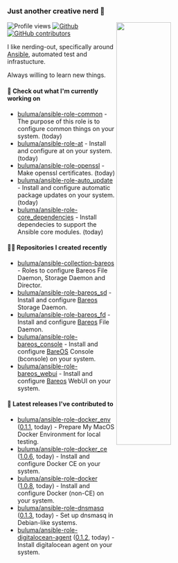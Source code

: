 ### Just another creative nerd 👋


![Profile views](https://gpvc.arturio.dev/buluma) <a href="https://gitstats.me/buluma">
  <img align="right" src="https://github-readme-stats.vercel.app/api?username=buluma&theme=gotham&show_icons=true" width="50%"/>
</a>
[![Github](https://img.shields.io/badge/-buluma-black?style=flat&labelColor=black&logo=github&logoColor=white&include_all_commits=true&count_private=true)](https://gitstats.me/buluma)
[![GitHub contributors](https://img.shields.io/github/contributors/buluma/badges.svg)](https://GitHub.com/buluma/badges/graphs/contributors/)

I like nerding-out, specifically around [Ansible](https://github.com/ansible/ansible), automated test and infrastucture.

Always willing to learn new things.

#### 👷 Check out what I'm currently working on

- [buluma/ansible-role-common](https://github.com/buluma/ansible-role-common) - The purpose of this role is to configure common things on your system. (today)
- [buluma/ansible-role-at](https://github.com/buluma/ansible-role-at) - Install and configure at on your system. (today)
- [buluma/ansible-role-openssl](https://github.com/buluma/ansible-role-openssl) - Make openssl certificates. (today)
- [buluma/ansible-role-auto_update](https://github.com/buluma/ansible-role-auto_update) - Install and configure automatic package updates on your system. (today)
- [buluma/ansible-role-core_dependencies](https://github.com/buluma/ansible-role-core_dependencies) - Install dependecies to support the Ansible core modules. (today)

#### 👨‍💻 Repositories I created recently

- [buluma/ansible-collection-bareos](https://github.com/buluma/ansible-collection-bareos) - Roles to configure Bareos File Daemon, Storage Daemon and Director.
- [buluma/ansible-role-bareos_sd](https://github.com/buluma/ansible-role-bareos_sd) - Install and configure [Bareos](https://www.bareos.com/) Storage Daemon.
- [buluma/ansible-role-bareos_fd](https://github.com/buluma/ansible-role-bareos_fd) - Install and configure [Bareos](https://www.bareos.com/) File Daemon.
- [buluma/ansible-role-bareos_console](https://github.com/buluma/ansible-role-bareos_console) - Install and configure [BareOS](https://www.bareos.com/) Console (bconsole) on your system.
- [buluma/ansible-role-bareos_webui](https://github.com/buluma/ansible-role-bareos_webui) - Install and configure [Bareos](https://www.bareos.com/) WebUI on your system.

#### 🚀 Latest releases I've contributed to

- [buluma/ansible-role-docker_env](https://github.com/buluma/ansible-role-docker_env) ([0.1.1](https://github.com/buluma/ansible-role-docker_env/releases/tag/0.1.1), today) - Prepare My MacOS Docker Environment for local testing.
- [buluma/ansible-role-docker_ce](https://github.com/buluma/ansible-role-docker_ce) ([1.0.6](https://github.com/buluma/ansible-role-docker_ce/releases/tag/1.0.6), today) - Install and configure Docker CE on your system.
- [buluma/ansible-role-docker](https://github.com/buluma/ansible-role-docker) ([1.0.8](https://github.com/buluma/ansible-role-docker/releases/tag/1.0.8), today) - Install and configure Docker (non-CE) on your system.
- [buluma/ansible-role-dnsmasq](https://github.com/buluma/ansible-role-dnsmasq) ([0.1.3](https://github.com/buluma/ansible-role-dnsmasq/releases/tag/0.1.3), today) - Set up dnsmasq in Debian-like systems.
- [buluma/ansible-role-digitalocean-agent](https://github.com/buluma/ansible-role-digitalocean-agent) ([0.1.2](https://github.com/buluma/ansible-role-digitalocean-agent/releases/tag/0.1.2), today) - Install digitalocean agent on your system.


